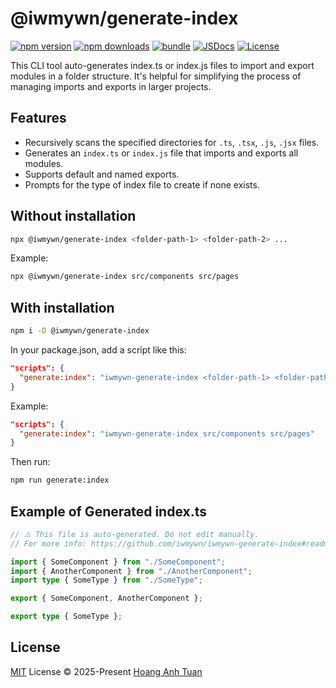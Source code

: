 # @iwmywn/generate-index

[![npm version][npm-version-src]][npm-version-href]
[![npm downloads][npm-downloads-src]][npm-downloads-href]
[![bundle][bundle-src]][bundle-href]
[![JSDocs][jsdocs-src]][jsdocs-href]
[![License][license-src]][license-href]

This CLI tool auto-generates index.ts or index.js files to import and export modules in a folder structure. It's helpful for simplifying the process of managing imports and exports in larger projects.

## Features

- Recursively scans the specified directories for `.ts`, `.tsx`, `.js`, `.jsx` files.
- Generates an `index.ts` or `index.js` file that imports and exports all modules.
- Supports default and named exports.
- Prompts for the type of index file to create if none exists.

## Without installation

```bash
npx @iwmywn/generate-index <folder-path-1> <folder-path-2> ...
```

Example:

```bash
npx @iwmywn/generate-index src/components src/pages
```

## With installation

```bash
npm i -D @iwmywn/generate-index
```

In your package.json, add a script like this:

```json
"scripts": {
  "generate:index": "iwmywn-generate-index <folder-path-1> <folder-path-2> ..."
}
```

Example:

```json
"scripts": {
  "generate:index": "iwmywn-generate-index src/components src/pages"
}
```

Then run:

```bash
npm run generate:index
```

## Example of Generated index.ts

```ts
// ⚠️ This file is auto-generated. Do not edit manually.
// For more info: https://github.com/iwmywn/iwmywn-generate-index#readme

import { SomeComponent } from "./SomeComponent";
import { AnotherComponent } from "./AnotherComponent";
import type { SomeType } from "./SomeType";

export { SomeComponent, AnotherComponent };

export type { SomeType };
```

## License

[MIT](./LICENSE) License © 2025-Present [Hoang Anh Tuan](https://github.com/iwmywn)

[npm-version-src]: https://img.shields.io/npm/v/%40iwmywn%2Fgenerate-index?style=flat&colorA=5d5d5d&colorB=1082c3
[npm-version-href]: https://www.npmjs.com/package/%40iwmywn%2Fgenerate-index
[npm-downloads-src]: https://img.shields.io/npm/dm/%40iwmywn%2Fgenerate-index?style=flat&colorA=5d5d5d&colorB=1082c3
[npm-downloads-href]: https://npmjs.com/package/%40iwmywn%2Fgenerate-index
[bundle-src]: https://img.shields.io/bundlephobia/minzip/%40iwmywn%2Fgenerate-index?style=flat&colorA=5d5d5d&colorB=1082c3&label=minzip
[bundle-href]: https://bundlephobia.com/result?p=%40iwmywn%2Fgenerate-index
[license-src]: https://img.shields.io/github/license/iwmywn/iwmywn-generate-index.svg?style=flat&colorA=5d5d5d&colorB=1082c3
[license-href]: https://github.com/iwmywn/iwmywn-generate-index/blob/main/LICENSE
[jsdocs-src]: https://img.shields.io/badge/jsdocs-reference-080f12?style=flat&colorA=5d5d5d&colorB=1082c3
[jsdocs-href]: https://www.jsdocs.io/package/%40iwmywn%2Fgenerate-index
